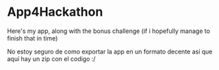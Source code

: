 # App4Hackathon
Here's my app, along with the bonus challenge (if i hopefully manage to finish that in time)

No estoy seguro de como exportar la app en un formato decente así que aquí hay un zip con el codigo :/

